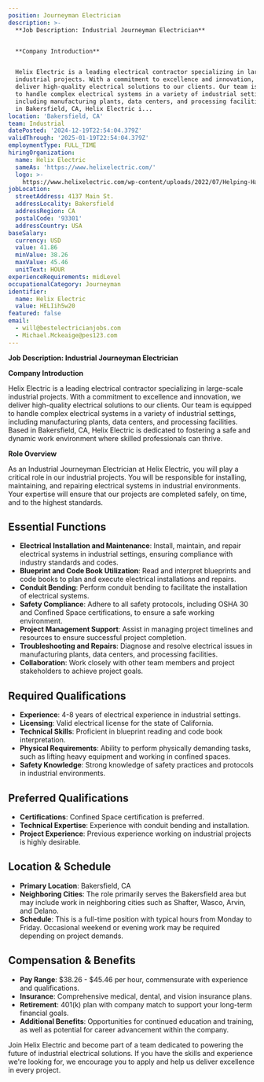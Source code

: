 ```yaml
---
position: Journeyman Electrician
description: >-
  **Job Description: Industrial Journeyman Electrician**


  **Company Introduction**


  Helix Electric is a leading electrical contractor specializing in large-scale
  industrial projects. With a commitment to excellence and innovation, we
  deliver high-quality electrical solutions to our clients. Our team is equipped
  to handle complex electrical systems in a variety of industrial settings,
  including manufacturing plants, data centers, and processing facilities. Based
  in Bakersfield, CA, Helix Electric i...
location: 'Bakersfield, CA'
team: Industrial
datePosted: '2024-12-19T22:54:04.379Z'
validThrough: '2025-01-19T22:54:04.379Z'
employmentType: FULL_TIME
hiringOrganization:
  name: Helix Electric
  sameAs: 'https://www.helixelectric.com/'
  logo: >-
    https://www.helixelectric.com/wp-content/uploads/2022/07/Helping-Hands-Logo_Blue-e1656694113799.jpg
jobLocation:
  streetAddress: 4137 Main St.
  addressLocality: Bakersfield
  addressRegion: CA
  postalCode: '93301'
  addressCountry: USA
baseSalary:
  currency: USD
  value: 41.86
  minValue: 38.26
  maxValue: 45.46
  unitText: HOUR
experienceRequirements: midLevel
occupationalCategory: Journeyman
identifier:
  name: Helix Electric
  value: HELIih5w20
featured: false
email:
  - will@bestelectricianjobs.com
  - Michael.Mckeaige@pes123.com
---
```




**Job Description: Industrial Journeyman Electrician**

**Company Introduction**

Helix Electric is a leading electrical contractor specializing in large-scale industrial projects. With a commitment to excellence and innovation, we deliver high-quality electrical solutions to our clients. Our team is equipped to handle complex electrical systems in a variety of industrial settings, including manufacturing plants, data centers, and processing facilities. Based in Bakersfield, CA, Helix Electric is dedicated to fostering a safe and dynamic work environment where skilled professionals can thrive.

**Role Overview**

As an Industrial Journeyman Electrician at Helix Electric, you will play a critical role in our industrial projects. You will be responsible for installing, maintaining, and repairing electrical systems in industrial environments. Your expertise will ensure that our projects are completed safely, on time, and to the highest standards.

## Essential Functions

- **Electrical Installation and Maintenance**: Install, maintain, and repair electrical systems in industrial settings, ensuring compliance with industry standards and codes.
- **Blueprint and Code Book Utilization**: Read and interpret blueprints and code books to plan and execute electrical installations and repairs.
- **Conduit Bending**: Perform conduit bending to facilitate the installation of electrical systems.
- **Safety Compliance**: Adhere to all safety protocols, including OSHA 30 and Confined Space certifications, to ensure a safe working environment.
- **Project Management Support**: Assist in managing project timelines and resources to ensure successful project completion.
- **Troubleshooting and Repairs**: Diagnose and resolve electrical issues in manufacturing plants, data centers, and processing facilities.
- **Collaboration**: Work closely with other team members and project stakeholders to achieve project goals.

## Required Qualifications

- **Experience**: 4-8 years of electrical experience in industrial settings.
- **Licensing**: Valid electrical license for the state of California.
- **Technical Skills**: Proficient in blueprint reading and code book interpretation.
- **Physical Requirements**: Ability to perform physically demanding tasks, such as lifting heavy equipment and working in confined spaces.
- **Safety Knowledge**: Strong knowledge of safety practices and protocols in industrial environments.

## Preferred Qualifications

- **Certifications**: Confined Space certification is preferred.
- **Technical Expertise**: Experience with conduit bending and installation.
- **Project Experience**: Previous experience working on industrial projects is highly desirable.

## Location & Schedule

- **Primary Location**: Bakersfield, CA
- **Neighboring Cities**: The role primarily serves the Bakersfield area but may include work in neighboring cities such as Shafter, Wasco, Arvin, and Delano.
- **Schedule**: This is a full-time position with typical hours from Monday to Friday. Occasional weekend or evening work may be required depending on project demands.

## Compensation & Benefits

- **Pay Range**: $38.26 - $45.46 per hour, commensurate with experience and qualifications.
- **Insurance**: Comprehensive medical, dental, and vision insurance plans.
- **Retirement**: 401(k) plan with company match to support your long-term financial goals.
- **Additional Benefits**: Opportunities for continued education and training, as well as potential for career advancement within the company.

Join Helix Electric and become part of a team dedicated to powering the future of industrial electrical solutions. If you have the skills and experience we're looking for, we encourage you to apply and help us deliver excellence in every project.
